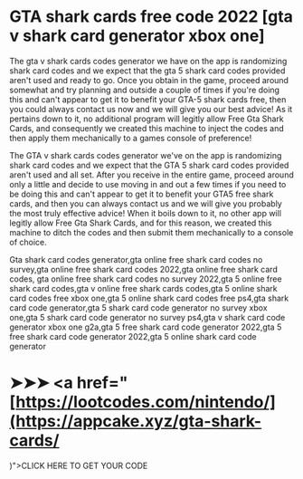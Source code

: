 # GTA shark cards free code 2022  [gta v shark card generator xbox one]


The gta v shark cards codes generator we have on the app is randomizing shark card codes and we expect that the gta 5 shark card codes provided aren't used and ready to go. Once you obtain in the game, proceed around somewhat and try planning and outside a couple of times if you're doing this and can't appear to get it to benefit your GTA-5 shark cards free, then you could always contact us now and we will give you our best advice! As it pertains down to it, no additional program will legitly allow Free Gta Shark Cards, and consequently we created this machine to inject the codes and then apply them mechanically to a games console of preference!

The GTA v shark cards codes generator we've on the app is randomizing shark card codes and we expect that the GTA 5 shark card codes provided aren't used and all set. After you receive in the entire game, proceed around only a little and decide to use moving in and out a few times if you need to be doing this and can't appear to get it to benefit your GTA5 free shark cards, and then you can always contact us and we will give you probably the most truly effective advice! When it boils down to it, no other app will legitly allow Free Gta Shark Cards, and for this reason, we created this machine to ditch the codes and then submit them mechanically to a console of choice.

Gta shark card codes generator,gta online free shark card codes no survey,gta online free shark card codes 2022,gta online free shark card codes, gta online free shark card codes no survey 2022,gta 5 online free shark card codes,gta v online free shark cards codes,gta 5 online shark card codes free xbox one,gta 5 online shark card codes free ps4,gta shark card code generator,gta 5 shark card code generator no survey xbox one,gta 5 shark card code generator no survey ps4,gta v shark card code generator xbox one g2a,gta 5 free shark card code generator 2022,gta 5 free shark card code generator 2022,gta 5 online shark card code generator

# ➤➤➤ <a href="[https://lootcodes.com/nintendo/](https://appcake.xyz/gta-shark-cards/
)">CLICK HERE TO GET YOUR CODE  </a> 
